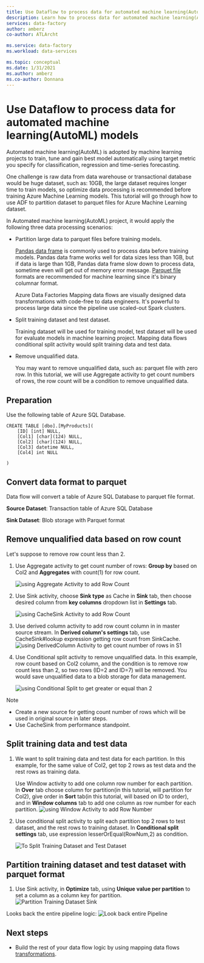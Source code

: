 ```yaml
---
title: Use Dataflow to process data for automated machine learning(AutoML) models
description: Learn how to process data for automated machine learning(AutoML) models in Azure Data Factory using mapping data flows.
services: data-factory
author: amberz
co-author: ATLArcht

ms.service: data-factory
ms.workload: data-services

ms.topic: conceptual
ms.date: 1/31/2021
ms.author: amberz
ms.co-author: Donnana
---
```



# Use Dataflow to process data for automated machine learning(AutoML) models

Automated machine learning(AutoML) is adopted by machine learning projects to train, tune and gain best model automatically using target metric you specify for classification, regression and time-series forecasting. 

One challenge is raw data from data warehouse or transactional database would be huge dataset, such as: 10GB, the large dataset requires longer time to train models, so optimize data processing is recommended before training Azure Machine Learning models. This tutorial will go through how to use ADF to partition dataset to parquet files for Azure Machine Learning dataset. 

In Automated machine learning(AutoML) project, it would apply the following three data processing scenarios:

* Partition large data to parquet files before training models. 

     [Pandas data frame](https://pandas.pydata.org/pandas-docs/stable/getting_started/overview.html) is commonly used to process data before training models. Pandas data frame works well for data sizes less than 1GB, but if data is large than 1GB, Pandas data frame slow down to process data, sometime even will get out of memory error message. [Parquet file](https://parquet.apache.org/) formats are recommended for machine learning since it's binary columnar format.
    
    Azure Data Factories Mapping data flows are visually designed data transformations with code-free to data engineers. It's powerful to process large data since the pipeline use scaled-out Spark clusters.

* Split training dataset and test dataset. 
    
    Training dataset will be used for training model, test dataset will be used for evaluate models in machine learning project. Mapping data flows conditional split activity would split training data and test data. 

* Remove unqualified data.

    You may want to remove unqualified data, such as: parquet file with zero row. In this tutorial, we will use Aggregate activity to get count numbers of rows, the row count will be a condition to remove unqualified data. 


## Preparation
Use the following table of Azure SQL Database. 
```
CREATE TABLE [dbo].[MyProducts](
	[ID] [int] NULL,
	[Col1] [char](124) NULL,
	[Col2] [char](124) NULL,
	[Col3] datetime NULL,
	[Col4] int NULL

) 

```

## Convert data format to parquet

Data flow will convert a table of Azure SQL Database to parquet file format. 

**Source Dataset**: Transaction table of Azure SQL Database

**Sink Dataset**: Blob storage with Parquet format


## Remove unqualified data based on row count

Let's suppose to remove row count less than 2. 

1. Use Aggregate activity to get count number of rows: **Group by** based on Col2 and **Aggregates** with count(1) for row count. 

    ![using Aggregate Activity to add Row Count](./media/scenario-dataflow-to-process-data-for-aml-models/aggregate-activity-addrowcount.png)

1. Use Sink activity, choose **Sink type** as Cache in **Sink** tab, then choose desired column from **key columns** dropdown list in **Settings** tab. 

    ![using CacheSink Activity to add Row Count](./media/scenario-dataflow-to-process-data-for-aml-models/cachesink-activity-addrowcount.png)

1. Use derived column activity to add row count column in  in master source stream. In **Derived column's settings** tab, use CacheSink#lookup expression getting row count from SinkCache.
    ![using DerivedColumn Activity to get count number of rows in S1](./media/scenario-dataflow-to-process-data-for-AML-models/derivedcolumn-activity-RowCount-source1.png)

1. Use Conditional split activity to remove unqualified data. In this example,  row count based on Col2 column, and the condition is to remove row count less than 2, so two rows (ID=2 and ID=7) will be removed. You would save unqualified data to a blob storage for data management. 

    ![using Conditional Split to get greater or equal than 2](./media/scenario-dataflow-to-process-data-for-aml-models/conditionalsplit-greater-or-equal-than-2.png)

> [!NOTE]
>    *    Create a new source for getting count number of rows which will be used in original source in later steps. 
>    *    Use CacheSink from performance standpoint. 

## Split training data and test data 

1. We want to split training data and test data for each partition. In this example, for the same value of Col2, get top 2 rows as test data and the rest rows as training data. 

    Use Window activity to add one column row number for each partition. In **Over** tab choose column for partition(in this tutorial, will partition for Col2), give order in **Sort** tab(in this tutorial, will based on ID to order), and in **Window columns** tab to add one column as row number for each partition. 
    ![using Window Activity to add Row Number](./media/scenario-dataflow-to-process-data-for-aml-models/window-activity-add-row-number.png)

1. Use conditional split activity to split each partition top 2 rows to test dataset, and the rest rows to training dataset. In **Conditional split settings** tab, use expression lesserOrEqual(RowNum,2) as condition. 

    ![To Split Training Dataset and Test Dataset](./media/scenario-dataflow-to-process-data-for-aml-models/split-training-dataset-test-dataset.png)

## Partition training dataset and test dataset with parquet format

1. Use Sink activity, in **Optimize** tab, using **Unique value per partition** to set a column as a column key for partition. 
    ![Partition Training Dataset Sink](./media/scenario-dataflow-to-process-data-for-aml-models/partition-training-dataset-sink.png)

Looks back the entire pipeline logic: 
    ![Look back entire Pipeline](./media/scenario-dataflow-to-process-data-for-aml-models/entire-pipeline.png)


## Next steps

* Build the rest of your data flow logic by using mapping data flows [transformations](concepts-data-flow-overview.md).
